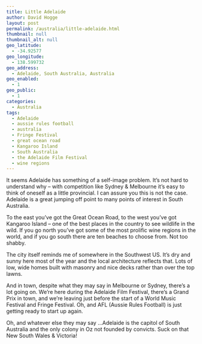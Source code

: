 ```yaml
---
title: Little Adelaide
author: David Hogge
layout: post
permalink: /australia/little-adelaide.html
thumbnail: null
thumbnail_alt: null
geo_latitude:
  - -34.92577
geo_longitude:
  - 138.599732
geo_address:
  - Adelaide, South Australia, Australia
geo_enabled:
  - 1
geo_public:
  - 1
categories:
  - Australia
tags:
  - Adelaide
  - aussie rules football
  - australia
  - Fringe Festival
  - great ocean road
  - Kangaroo Island
  - South Australia
  - the Adelaide Film Festival
  - wine regions
---
```

It seems Adelaide has something of a self-image problem. It&#8217;s not hard to understand why &#8211; with competition like Sydney &#038; Melbourne it&#8217;s easy to think of oneself as a little provincial. I can assure you this is not the case. Adelaide is a great jumping off point to many points of interest in South Australia.

To the east you&#8217;ve got the Great Ocean Road, to the west you&#8217;ve got Kangaroo Island &#8211; one of the best places in the country to see wildlife in the wild. If you go north you&#8217;ve got some of the most prolific wine regions in the world, and if you go south there are ten beaches to choose from. Not too shabby.

The city itself reminds me of somewhere in the Southwest US. It&#8217;s dry and sunny here most of the year and the local architecture reflects that. Lots of low, wide homes built with masonry and nice decks rather than over the top lawns.

And in town, despite what they may say in Melbourne or Sydney, there&#8217;s a lot going on. We&#8217;re here during the Adelaide Film Festival, there&#8217;s a Grand Prix in town, and we&#8217;re leaving just before the start of a World Music Festival and Fringe Festival. Oh, and AFL (Aussie Rules Football) is just getting ready to start up again.

Oh, and whatever else they may say &#8230;Adelaide is the capitol of South Australia and the only colony in Oz not founded by convicts. Suck on that New South Wales &#038; Victoria!